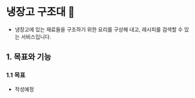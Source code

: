 # 냉장고 구조대 💖
- 냉장고에 있는 재료들을 구조하기 위한 요리를 구상해 내고, 레시피를 검색할 수 있는 서비스입니다.


## 1. 목표와 기능

### 1.1 목표
- 작성예정
